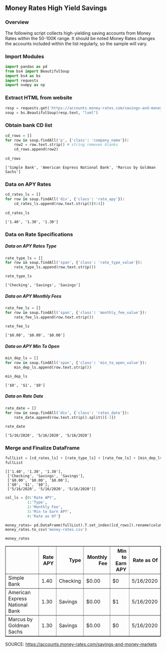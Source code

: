 ## Money Rates High Yield Savings

### Overview

The following script collects high-yielding saving accounts from Money Rates within the 50-100K range. It should be noted Money Rates changes the accounts included within the list regularly, so the sample will vary.

### Import Modules


```python
import pandas as pd
from bs4 import BeautifulSoup
import bs4 as bs
import requests 
import numpy as np
```

### Extract HTML from website


```python
resp = requests.get('https://accounts.money-rates.com/savings-and-money-markets')
soup = bs.BeautifulSoup(resp.text, "lxml")
```

### Obtain bank CD list


```python
cd_rows = []
for row in soup.findAll('p', {'class': 'company_name'}):
    row2 = row.text.strip() # string removes blanks
    cd_rows.append(row2)
    
cd_rows
```




    ['Simple Bank', 'American Express National Bank', 'Marcus by Goldman Sachs']



### Data on APY Rates


```python
cd_rates_ls = []
for row in soup.findAll('div', {'class': 'rate_apy'}):
    cd_rates_ls.append(row.text.strip()[0:4])
    
cd_rates_ls
```




    ['1.40', '1.30', '1.30']



### Data on Rate Specifications

##### Data on APY Rates Type


```python
rate_type_ls = []
for row in soup.findAll('span', {'class': 'rate_type_value'}):
    rate_type_ls.append(row.text.strip())

rate_type_ls
```




    ['Checking', 'Savings', 'Savings']



##### Data on APY Monthly Fees


```python
rate_fee_ls = []
for row in soup.findAll('span', {'class': 'monthly_fee_value'}):
    rate_fee_ls.append(row.text.strip())
    
rate_fee_ls
```




    ['$0.00', '$0.00', '$0.00']



##### Data on APY Min To Open


```python
min_dep_ls = []
for row in soup.findAll('span', {'class': 'min_to_open_value'}):
    min_dep_ls.append(row.text.strip())

min_dep_ls
```




    ['$0', '$1', '$0']



##### Data on Rate Date


```python
rate_date = []
for row in soup.findAll('div', {'class': 'rates_date'}):
    rate_date.append(row.text.strip().split()[-1])
    
rate_date
```




    ['5/16/2020', '5/16/2020', '5/16/2020']



### Merge and Finalize DataFrame


```python
fullList = [cd_rates_ls] + [rate_type_ls] + [rate_fee_ls] + [min_dep_ls] + [rate_date]
fullList
```




    [['1.40', '1.30', '1.30'],
     ['Checking', 'Savings', 'Savings'],
     ['$0.00', '$0.00', '$0.00'],
     ['$0', '$1', '$0'],
     ['5/16/2020', '5/16/2020', '5/16/2020']]




```python
col_ls = {0:'Rate APY',
          1:'Type',
          2:'Monthly Fee',
          3:'Min to Earn APY',
          4:'Rate as Of'}

money_rates= pd.DataFrame(fullList).T.set_index([cd_rows]).rename(columns = col_ls)
money_rates.to_csv('money-rates.csv')

money_rates
```




<div>
<table border="1" class="dataframe">
  <thead>
    <tr style="text-align: right;">
      <th></th>
      <th>Rate APY</th>
      <th>Type</th>
      <th>Monthly Fee</th>
      <th>Min to Earn APY</th>
      <th>Rate as Of</th>
    </tr>
  </thead>
  <tbody>
    <tr>
      <td>Simple Bank</td>
      <td>1.40</td>
      <td>Checking</td>
      <td>$0.00</td>
      <td>$0</td>
      <td>5/16/2020</td>
    </tr>
    <tr>
      <td>American Express National Bank</td>
      <td>1.30</td>
      <td>Savings</td>
      <td>$0.00</td>
      <td>$1</td>
      <td>5/16/2020</td>
    </tr>
    <tr>
      <td>Marcus by Goldman Sachs</td>
      <td>1.30</td>
      <td>Savings</td>
      <td>$0.00</td>
      <td>$0</td>
      <td>5/16/2020</td>
    </tr>
  </tbody>
</table>
</div>



SOURCE: https://accounts.money-rates.com/savings-and-money-markets
